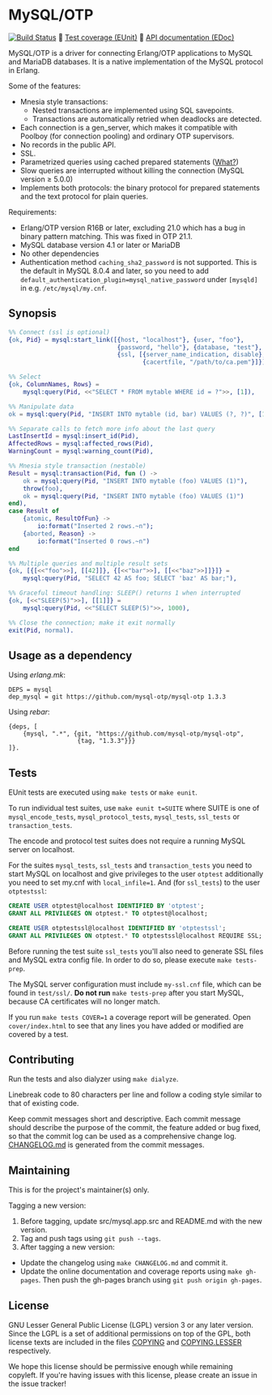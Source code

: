 MySQL/OTP
=========

[![Build Status](https://travis-ci.org/mysql-otp/mysql-otp.svg?branch=master)](https://travis-ci.org/mysql-otp/mysql-otp)
 :link: [Test coverage (EUnit)](//mysql-otp.github.io/mysql-otp/eunit.html)
 :link: [API documentation (EDoc)](//mysql-otp.github.io/mysql-otp/index.html)

MySQL/OTP is a driver for connecting Erlang/OTP applications to MySQL and
MariaDB databases. It is a native implementation of the MySQL protocol in
Erlang.

Some of the features:

* Mnesia style transactions:
  * Nested transactions are implemented using SQL savepoints.
  * Transactions are automatically retried when deadlocks are detected.
* Each connection is a gen_server, which makes it compatible with Poolboy (for
  connection pooling) and ordinary OTP supervisors.
* No records in the public API.
* SSL.
* Parametrized queries using cached prepared statements
  ([What?](https://github.com/mysql-otp/mysql-otp/wiki/Parametrized-queries-using-cached-prepared-statements))
* Slow queries are interrupted without killing the connection (MySQL version
  ≥ 5.0.0)
* Implements both protocols: the binary protocol for prepared statements and
  the text protocol for plain queries.

Requirements:

* Erlang/OTP version R16B or later, excluding 21.0 which has a bug in binary
  pattern matching. This was fixed in OTP 21.1.
* MySQL database version 4.1 or later or MariaDB
* No other dependencies
* Authentication method `caching_sha2_password` is not supported. This is the
  default in MySQL 8.0.4 and later, so you need to add
  `default_authentication_plugin=mysql_native_password` under `[mysqld]` in e.g.
  `/etc/mysql/my.cnf`.

Synopsis
--------

```Erlang
%% Connect (ssl is optional)
{ok, Pid} = mysql:start_link([{host, "localhost"}, {user, "foo"},
                              {password, "hello"}, {database, "test"},
                              {ssl, [{server_name_indication, disable},
                                     {cacertfile, "/path/to/ca.pem"}]}]),

%% Select
{ok, ColumnNames, Rows} =
    mysql:query(Pid, <<"SELECT * FROM mytable WHERE id = ?">>, [1]),

%% Manipulate data
ok = mysql:query(Pid, "INSERT INTO mytable (id, bar) VALUES (?, ?)", [1, 42]),

%% Separate calls to fetch more info about the last query
LastInsertId = mysql:insert_id(Pid),
AffectedRows = mysql:affected_rows(Pid),
WarningCount = mysql:warning_count(Pid),

%% Mnesia style transaction (nestable)
Result = mysql:transaction(Pid, fun () ->
    ok = mysql:query(Pid, "INSERT INTO mytable (foo) VALUES (1)"),
    throw(foo),
    ok = mysql:query(Pid, "INSERT INTO mytable (foo) VALUES (1)")
end),
case Result of
    {atomic, ResultOfFun} ->
        io:format("Inserted 2 rows.~n");
    {aborted, Reason} ->
        io:format("Inserted 0 rows.~n")
end

%% Multiple queries and multiple result sets
{ok, [{[<<"foo">>], [[42]]}, {[<<"bar">>], [[<<"baz">>]]}]} =
    mysql:query(Pid, "SELECT 42 AS foo; SELECT 'baz' AS bar;"),

%% Graceful timeout handling: SLEEP() returns 1 when interrupted
{ok, [<<"SLEEP(5)">>], [[1]]} =
    mysql:query(Pid, <<"SELECT SLEEP(5)">>, 1000),

%% Close the connection; make it exit normally
exit(Pid, normal).
```

Usage as a dependency
---------------------

Using *erlang.mk*:

    DEPS = mysql
    dep_mysql = git https://github.com/mysql-otp/mysql-otp 1.3.3

Using *rebar*:

    {deps, [
        {mysql, ".*", {git, "https://github.com/mysql-otp/mysql-otp",
                       {tag, "1.3.3"}}}
    ]}.

Tests
-----

EUnit tests are executed using `make tests` or `make eunit`.

To run individual test suites, use `make eunit t=SUITE` where SUITE is one of
`mysql_encode_tests`, `mysql_protocol_tests`, `mysql_tests`, `ssl_tests` or
`transaction_tests`.

The encode and protocol test suites does not require a
running MySQL server on localhost.

For the suites `mysql_tests`, `ssl_tests` and `transaction_tests` you need to
start MySQL on localhost and give privileges to the user `otptest` additionally you need to set my.cnf with `local_infile=1`. And (for
`ssl_tests`) to the user `otptestssl`:

```SQL
CREATE USER otptest@localhost IDENTIFIED BY 'otptest';
GRANT ALL PRIVILEGES ON otptest.* TO otptest@localhost;

CREATE USER otptestssl@localhost IDENTIFIED BY 'otptestssl';
GRANT ALL PRIVILEGES ON otptest.* TO otptestssl@localhost REQUIRE SSL;
```

Before running the test suite `ssl_tests` you'll also need to generate SSL files
and MySQL extra config file. In order to do so, please execute `make tests-prep`.

The MySQL server configuration must include `my-ssl.cnf` file,
which can be found in `test/ssl/`.
**Do not run** `make tests-prep` after you start MySQL,
because CA certificates will no longer match.

If you run `make tests COVER=1` a coverage report will be generated. Open
`cover/index.html` to see that any lines you have added or modified are covered
by a test.
 
Contributing
------------

Run the tests and also dialyzer using `make dialyze`.

Linebreak code to 80 characters per line and follow a coding style similar to
that of existing code.

Keep commit messages short and descriptive. Each commit message should describe
the purpose of the commit, the feature added or bug fixed, so that the commit
log can be used as a comprehensive change log. [CHANGELOG.md](CHANGELOG.md) is
generated from the commit messages.

Maintaining
-----------

This is for the project's maintainer(s) only.

Tagging a new version:

1. Before tagging, update src/mysql.app.src and README.md with the new version.
2. Tag and push tags using `git push --tags`.
3. After tagging a new version:
  * Update the changelog using `make CHANGELOG.md` and commit it.
  * Update the online documentation and coverage reports using `make gh-pages`.
    Then push the gh-pages branch using `git push origin gh-pages`.

License 
-------

GNU Lesser General Public License (LGPL) version 3 or any later version.
Since the LGPL is a set of additional permissions on top of the GPL, both
license texts are included in the files [COPYING](COPYING) and
[COPYING.LESSER](COPYING.LESSER) respectively.

We hope this license should be permissive enough while remaining copyleft. If
you're having issues with this license, please create an issue in the issue
tracker!

